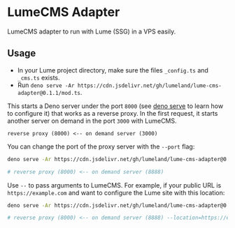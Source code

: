# LumeCMS Adapter

LumeCMS adapter to run with Lume (SSG) in a VPS easily.

## Usage

- In your Lume project directory, make sure the files `_config.ts` and `_cms.ts`
  exists.
- Run
  `deno serve -Ar https://cdn.jsdelivr.net/gh/lumeland/lume-cms-adapter@0.1.1/mod.ts`.

This starts a Deno server under the port `8000` (see
[deno serve](https://docs.deno.com/runtime/reference/cli/serve/) to learn how to
configure it) that works as a reverse proxy. In the first request, it starts
another server on demand in the port `3000` with LumeCMS.

```
reverse proxy (8000) <-- on demand server (3000)
```

You can change the port of the proxy server with the `--port` flag:

```sh
deno serve -Ar https://cdn.jsdelivr.net/gh/lumeland/lume-cms-adapter@0.1.1/mod.ts --port=8888

# reverse proxy (8000) <-- on demand server (8888)
```

Use `--` to pass arguments to LumeCMS. For example, if your public URL is
`https://example.com` and want to configure the Lume site with this location:

```sh
deno serve -Ar https://cdn.jsdelivr.net/gh/lumeland/lume-cms-adapter@0.1.1/mod.ts --port=8888 -- --location=https://example.com

# reverse proxy (8000) <-- on demand server (8888) --location=https://example.com
```
